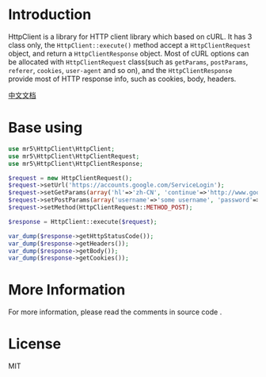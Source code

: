 # Introduction

HttpClient is a library for HTTP client library which based on cURL. It has 3 class only, the `HttpClient::execute()`
 method accept a `HttpClientRequest` object, and return a `HttpClientResponse` object. Most of cURL options can be allocated
 with `HttpClientRequest` class(such as `getParams`, `postParams`, `referer`, `cookies`, `user-agent` and so on),
 and the `HttpClientResponse` provide most of HTTP response info, such as cookies, body, headers.

[中文文档](README_zh.markdown)


# Base using

``` php
use mr5\HttpClient\HttpClient;
use mr5\HttpClient\HttpClientRequest;
use mr5\HttpClient\HttpClientResponse;

$request = new HttpClientRequest();
$request->setUrl('https://accounts.google.com/ServiceLogin');
$request->setGetParams(array('hl'=>'zh-CN', 'continue'=>'http://www.google.com.hk'));  // Params append to url.
$request->setPostParams(array('username'=>'some username', 'password'=>'mypassword'));
$request->setMethod(HttpClientRequest::METHOD_POST);

$response = HttpClient::execute($request);

var_dump($response->getHttpStatusCode());
var_dump($response->getHeaders());
var_dump($response->getBody());
var_dump($response->getCookies());
```

# More Information

For more information, please read the comments in source code  .

# License
MIT

